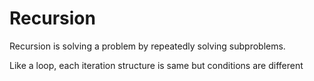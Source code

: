 # Recursion

Recursion is solving a problem by repeatedly solving subproblems.

Like a loop, each iteration structure is same but conditions are different



